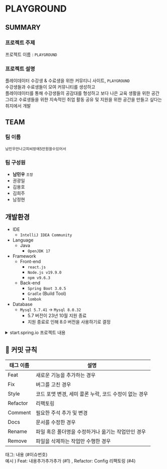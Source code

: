 # PLAYGROUND  

## SUMMARY

### 프로젝트 주제

프로젝트 이름 : `PLAYGROUND`

### 프로젝트 설명

플레이데이터 수강생 & 수료생을 위한 커뮤티니 사이트, `PLAYGROUND`  
수강생들과 수료생들이 모여 커뮤니티를 생성하고  
플레이데이터를 통해 수강생들의 공감대를 형성하고 보다 나은 교육 생활을 위한 공간  
그리고 수료생들을 위한 지속적인 취업 활동 공유 및 지원을 위한 공간을 만들고 싶다는 취지에서 개발

## TEAM

### 팀 이름

`남민우만나고피씨방에5만원쓸수있어서`

### 팀 구성원  

- **남민우** `조장`
- 권광일
- 김용호
- 김희주
- 남정현


## 개발환경
* IDE
  * `IntelliJ IDEA Community`
* Language
  * Java
    * `OpenJDK 17`
* Framework
  * Front-end
    * `react.js` 
    * `Node.js v19.9.0`
    * `npm v9.6.3`
  * Back-end
    * `Spring Boot 3.0.5` 
    * `Gradle` (Build Tool) 
    * `lombok`
* Database
  * `Mysql 5.7.41` → `Mysql 8.0.32`
    * 5.7 버전이 23년 10월 지원 종료
    * 지원 종료로 인해 8.0 버전을 사용하기로 결정
    
<details>
  <summary>start.spring.io 프로젝트 내용</summary>
  <div markdown="1">
    <img width="889" alt="springbootinit" src="https://user-images.githubusercontent.com/48994100/232404385-8fd43fc7-8efb-4215-90fc-fb3ed4074b44.png">
  </div>
</details>

## 🤝 커밋 규칙

| 태그 이름    | 설명                               |  
|----------|----------------------------------|  
| Feat     | 새로운 기능을 추가하는 경우                  |
| Fix      | 버그를 고친 경우                        |
| Style    | 	코드 포맷 변경, 세미 콜론 누락, 코드 수정이 없는 경우 |
| Refactor | 	리팩토링                            |
| Comment  | 	필요한 주석 추가 및 변경                  |
| Docs     | 	문서를 수정한 경우                      |
| Rename   | 	파일 혹은 폴더명을 수정하거나 옮기는 작업만인 경우    |
| Remove   | 	파일을 삭제하는 작업만 수행한 경우             |

태그: 내용 (#이슈번호)  
예시 ) Feat: 내용추가추가추가 (#1) , Refactor: Config 리팩토링 (#4)